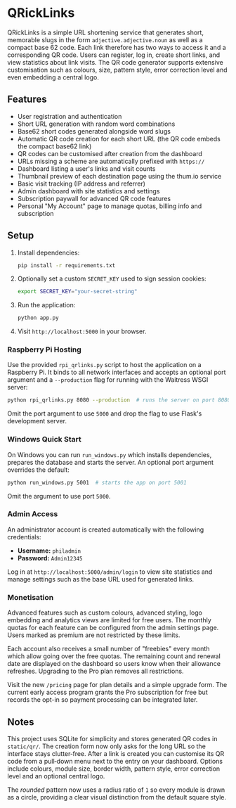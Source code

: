 # QRickLinks

QRickLinks is a simple URL shortening service that generates short, memorable slugs in the form `adjective.adjective.noun` as well as a compact base&nbsp;62 code. Each link therefore has two ways to access it and a corresponding QR code. Users can register, log in, create short links, and view statistics about link visits. The QR code generator supports extensive customisation such as colours, size, pattern style, error correction level and even embedding a central logo.

## Features

- User registration and authentication
- Short URL generation with random word combinations
- Base62 short codes generated alongside word slugs
- Automatic QR code creation for each short URL (the QR code embeds the
  compact base62 link)
- QR codes can be customised after creation from the dashboard
- URLs missing a scheme are automatically prefixed with `https://`
- Dashboard listing a user's links and visit counts
- Thumbnail preview of each destination page using the thum.io service
- Basic visit tracking (IP address and referrer)
- Admin dashboard with site statistics and settings
- Subscription paywall for advanced QR code features
- Personal "My Account" page to manage quotas, billing info and subscription

## Setup

1. Install dependencies:
   ```bash
   pip install -r requirements.txt
   ```
2. Optionally set a custom `SECRET_KEY` used to sign session cookies:
   ```bash
   export SECRET_KEY="your-secret-string"
   ```
3. Run the application:
   ```bash
   python app.py
   ```
4. Visit `http://localhost:5000` in your browser.

### Raspberry Pi Hosting

Use the provided `rpi_qrlinks.py` script to host the application on a Raspberry Pi.
It binds to all network interfaces and accepts an optional port argument and a
`--production` flag for running with the Waitress WSGI server:

```bash
python rpi_qrlinks.py 8080 --production  # runs the server on port 8080
```

Omit the port argument to use `5000` and drop the flag to use Flask's development server.

### Windows Quick Start

On Windows you can run `run_windows.py` which installs dependencies, prepares
the database and starts the server. An optional port argument overrides the
default:

```bash
python run_windows.py 5001  # starts the app on port 5001
```

Omit the argument to use port `5000`.

### Admin Access

An administrator account is created automatically with the following credentials:

* **Username:** `philadmin`
* **Password:** `Admin12345`

Log in at `http://localhost:5000/admin/login` to view site statistics and manage settings such as the base URL used for generated links.

### Monetisation

Advanced features such as custom colours, advanced styling, logo embedding and analytics views are limited for free users. The monthly quotas for each feature can be configured from the admin settings page. Users marked as premium are not restricted by these limits.

Each account also receives a small number of "freebies" every month which allow
going over the free quotas. The remaining count and renewal date are displayed
on the dashboard so users know when their allowance refreshes. Upgrading to the
Pro plan removes all restrictions.

Visit the new `/pricing` page for plan details and a simple upgrade form. The
current early access program grants the Pro subscription for free but records
the opt-in so payment processing can be integrated later.

## Notes

This project uses SQLite for simplicity and stores generated QR codes in `static/qr/`.
The creation form now only asks for the long URL so the interface stays clutter‑free. After a link is created you can customise its QR code from a pull‑down menu next to the entry on your dashboard. Options include colours, module size, border width, pattern style, error correction level and an optional central logo.

The *rounded* pattern now uses a radius ratio of `1` so every module is drawn as
a circle, providing a clear visual distinction from the default square style.

